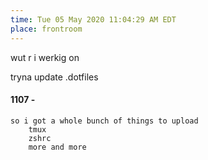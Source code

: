 ```yaml
---
time: Tue 05 May 2020 11:04:29 AM EDT
place: frontroom
---
```


wut r i werkig on

tryna update .dotfiles

#### 1107 - 
	so i got a whole bunch of things to upload
		tmux
		zshrc
		more and more
